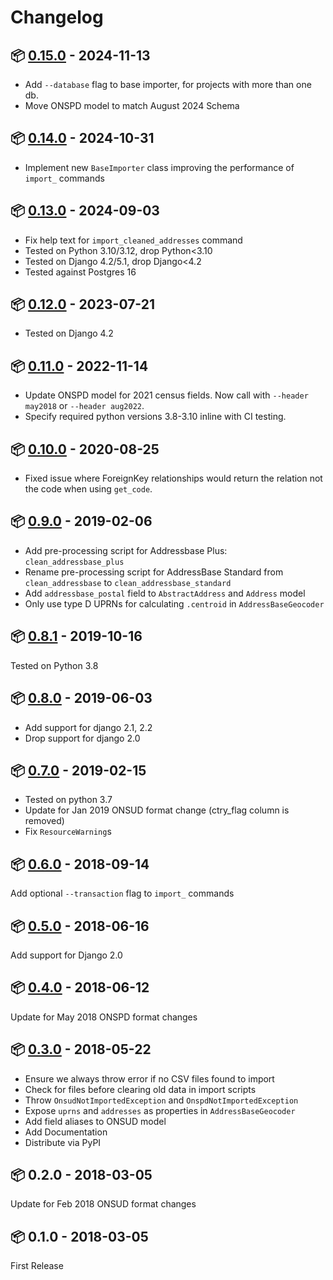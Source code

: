 # Changelog

## :package: [0.15.0](https://pypi.org/project/uk-geo-utils/0.15.0/) - 2024-11-13

* Add `--database` flag to base importer, for projects with more than one db.
* Move ONSPD model to match August 2024 Schema

## :package: [0.14.0](https://pypi.org/project/uk-geo-utils/0.14.0/) - 2024-10-31

* Implement new `BaseImporter` class improving the performance of `import_` commands

## :package: [0.13.0](https://pypi.org/project/uk-geo-utils/0.13.0/) - 2024-09-03

* Fix help text for `import_cleaned_addresses` command 
* Tested on Python 3.10/3.12, drop Python<3.10
* Tested on Django 4.2/5.1, drop Django<4.2
* Tested against Postgres 16

## :package: [0.12.0](https://pypi.org/project/uk-geo-utils/0.12.0/) - 2023-07-21

* Tested on Django 4.2

## :package: [0.11.0](https://pypi.org/project/uk-geo-utils/0.11.0/) - 2022-11-14

* Update ONSPD model for 2021 census fields. Now call with `--header may2018` or `--header aug2022`.
* Specify required python versions 3.8-3.10 inline with CI testing. 

## :package: [0.10.0](https://pypi.org/project/uk-geo-utils/0.10.0/) - 2020-08-25

* Fixed issue where ForeignKey relationships would return the relation not
 the code when using `get_code`.

## :package: [0.9.0](https://pypi.org/project/uk-geo-utils/0.9.0/) - 2019-02-06

* Add pre-processing script for Addressbase Plus: `clean_addressbase_plus`
* Rename pre-processing script for AddressBase Standard from `clean_addressbase` to `clean_addressbase_standard`
* Add `addressbase_postal` field to `AbstractAddress` and `Address` model
* Only use type D UPRNs for calculating `.centroid` in `AddressBaseGeocoder`

## :package: [0.8.1](https://pypi.org/project/uk-geo-utils/0.8.1/) - 2019-10-16

Tested on Python 3.8

## :package: [0.8.0](https://pypi.org/project/uk-geo-utils/0.8.0/) - 2019-06-03

* Add support for django 2.1, 2.2
* Drop support for django 2.0

## :package: [0.7.0](https://pypi.org/project/uk-geo-utils/0.7.0/) - 2019-02-15

* Tested on python 3.7
* Update for Jan 2019 ONSUD format change (ctry_flag column is removed)
* Fix `ResourceWarning`s

## :package: [0.6.0](https://pypi.org/project/uk-geo-utils/0.6.0/) - 2018-09-14

Add optional `--transaction` flag to `import_` commands

## :package: [0.5.0](https://pypi.org/project/uk-geo-utils/0.5.0/) - 2018-06-16

Add support for Django 2.0

## :package: [0.4.0](https://pypi.org/project/uk-geo-utils/0.4.0/) - 2018-06-12

Update for May 2018 ONSPD format changes

## :package: [0.3.0](https://pypi.org/project/uk-geo-utils/0.3.0/) - 2018-05-22

* Ensure we always throw error if no CSV files found to import
* Check for files before clearing old data in import scripts
* Throw `OnsudNotImportedException` and `OnspdNotImportedException`
* Expose `uprns` and `addresses` as properties in `AddressBaseGeocoder`
* Add field aliases to ONSUD model
* Add Documentation
* Distribute via PyPI

## :package: 0.2.0 - 2018-03-05

Update for Feb 2018 ONSUD format changes

## :package: 0.1.0 - 2018-03-05

First Release
